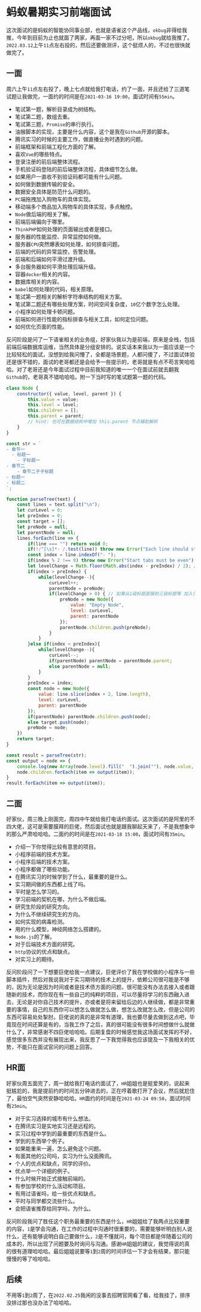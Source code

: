 # 蚂蚁暑期实习前端面试
这次面试的是蚂蚁的智能协同事业部，也就是语雀这个产品线，`okbug`非得给我推，今年到目前为止也就面了两家，再面一家不过分吧，所以`okbug`就给我推了。`2022.03.12`上午`11`点左右投的，然后还要做测评，这个挺烦人的，不过也很快就做完了。

## 一面
周六上午`11`点左右投了，晚上七点就给我打电话，约了一面，并且还给了三道笔试题让我做完，一面约的时间是在`2021-03-16 19:00`，面试时间有`55min`。

* 笔试第一题，解析目录成为树结构。
* 笔试第二题，数组去重。
* 笔试第三题，`Promise`的串行执行。
* 油猴脚本的实现，主要是什么内容，这个是我在`Github`开源的脚本。
* 腾讯实习的时候的主要工作，做直播业务时遇到的问题。
* 前端框架和前端工程化方面的了解。
* 喜欢`Vue`的哪些特点。
* 登录注册的前后端整体流程。
* 手机验证码登陆的前后端整体流程，具体细节怎么做。
* 如果用户一直收不到验证码都可能有什么问题。
* 如何做到数据传输的安全。
* 数据安全具体是防范什么问题的。
* `PC`端拖拽加入购物车的具体实现。
* 移动端多个商品加入购物车的具体实现，多点触控。
* `Node`做后端的相关了解。
* 前端后端偏向于哪里。
* `ThinkPHP`如何处理的页面输出或者是接口。
* 服务器的性能监控、异常监控如何做。
* 服务器`CPU`突然爆表如何处理，如何排查问题。
* 后端的代码的异常监控，告警处理。
* 前端和后端如何平滑过渡升级。
* 多台服务器如何平滑处理后端升级。
* 容器`docker`相关的内容。
* 数据库相关的内容。
* `babel`如何处理的代码，相关原理。
* 笔试第一题相关的解析字符串结构的相关方案。
* 笔试第二题还有哪些处理方案，时间空间复杂度，`10`亿个数字怎么处理。
* 小程序如何处理卡顿问题。
* 前端如何进行性能的指标排查与相关工具，如何定位问题。
* 如何优化页面的性能。

反问阶段是问了一下语雀相关的业务组，好家伙我以为是前端，原来是全栈，包括前端后端数据库运维，当然具体是分组安排的。说实话本来我以为一面应该是一个比较轻松的面试，没想到给我问懵了，全都是场景题，人都问傻了，不过面试体验还是很不错的，面试的老哥都还是会给予一些提示的，老哥就是有点不苟言笑哈哈哈。对了老哥还是今年面试过程中目前我知道的唯一一个在面试前就去翻我`Github`的，老哥真不错哈哈哈。附一下当时写的笔试题第一题的代码。

```javascript
class Node {
    constructor({ value, level, parent }) {
        this.value = value;
        this.level = level;
        this.children = [];
        this.parent = parent;
        // hint: 也可在数据结构中增加 this.parent 节点辅助解析
    }
}

const str = `
- 章节一
  - 标题一
    - 子标题一
- 章节二
    - 章节二子子标题
- 标题一
- 标题二
`;

function parseTree(text) {
    const lines = text.split("\n");
    let curLevel = 0;
    let preIndex = 0;
    const target = [];
    let preNode = null;
    let parentNode = null;
    lines.forEach(line => {
        if(line === "") return void 0;
        if(!/^[\s]*- /.test(line)) throw new Error("Each line should start with - ");
        const index = line.indexOf("- ");
        if(index % 2 !== 0) throw new Error("Start tabs must be even");
        let levelChange = Math.floor(Math.abs(index - preIndex) / 2); // 层级变动
        if(index > preIndex) {
            while(levelChange--){
                curLevel++;
                parentNode = preNode;
                if(levelChange > 0) { // 如果从1级标题直接到三级标题等 加入空节点
                    preNode = new Node({
                        value: "Empty Node",
                        level: curLevel,
                        parent: parentNode
                    });
                    parentNode.children.push(preNode);
                }
            }
        }else if(index < preIndex){
            while(levelChange--){
                curLevel--;
                if(parentNode) parentNode = parentNode.parent;
                else parentNode = null;
            }
        } 
        preIndex = index;
        const node = new Node({
            value: line.slice(index + 2, line.length), 
            level: curLevel, 
            parent: parentNode
        });
        if(parentNode) parentNode.children.push(node);
        else target.push(node);
        preNode = node;
    })
    return target;
}

const result = parseTree(str);
const output = node => {
    console.log(new Array(node.level).fill("  ").join(""), node.value, node.level);
    node.children.forEach(item => output(item));
}
result.forEach(item => output(item));
```

## 二面
好家伙，周三晚上刚面完，周四中午就给我打电话约面试。这次面试的是阿里的不四大佬，这可是需要膜拜的巨佬，然后面试也就是跟我聊起天来了，不是我想象中的那么严肃哈哈哈。二面约的时间是在`2021-03-18 15:00`，面试时间有`35min`。

* 介绍一下你觉得比较有意思的项目。
* 小程序前端的技术方案。
* 小程序后端的技术方案。
* 小程序都做了哪些功能。
* 在腾讯实习的时候学到了什么，最重要的是什么。
* 实习期间做的东西都上线了吗。
* 平时是怎么学习的。
* 学习前端的契机在哪，为什么不做后端。
* 研究生阶段的研究方向。
* 为什么不继续研究生的方向。
* 如何实现的病毒检测。
* 用的什么模型，神经网络怎么搭建的。
* `Node.js`的了解。
* 对于后端技术方面的研究。
* `http`协议的优点和缺点。
* 对实习上的期待。

反问阶段问了一下想要巨佬给我一点建议，巨佬评价了我在学校做的小程序与一些脚本插件，然后对我说我对于实习期待的技术上的提升，依赖公司很可能是不够的，因为无论是因为时间或者是技术债方面的问题，很可能没有办法去接入或者跟随新的技术，而你现在有一些自己的纯粹的项目，可以尽量将学习的东西融入进去，无论是对你自己技术的提升，亦或者是将来留给后边的人继续做，都是非常重要的事情，自己的东西你可以想怎么做就怎么做，想怎么改就怎么改，但是公司的东西可容易处处掣肘。巨佬说的真的是非常有道理，我也要尽量去做到这点吧，毕竟现在时间还算是有的，当我工作了之后，真的很可能没有很多时间想做什么就做什么了，非常感谢不四巨佬哈哈哈。后期复盘的时候感觉我这场面试发挥的不好，感觉很多东西并没有展现出来，我反思了一下我觉得我也应该提及一下我相关的优势，不能只在面试官问的问题上回答。

## HR面
好家伙周五面完了，周一就给我打电话约面试了，`HR`姐姐也是挺爱笑的，说起来挺尴尬的，我是提前约的时间五分钟进去的，正在哼着歌打开了会议，然后就尬住了，最怕空气突然安静哈哈哈。`HR`面约的时间是在`2021-03-24 09:50`，面试时间有`25min`。

* 对于实习选择的城市有什么想法。
* 在腾讯实习是实地实习还是远程的。
* 实习过程中学到的最重要的东西是什么。
* 学到的东西举个例子。
* 如果能重来一遍，怎么避免这个问题。
* 有面其他的公司吗，实习为什么没面腾讯。
* 个人的优点和缺点，同学的评价。
* 优点举一个详细的例子。
* 什么时候开始正式接触前端的。
* 有参加学校的什么活动和项目。
* 有用过语雀吗，给一些优点和缺点。
* 平时与同学都交流些什么。
* 会把语雀推荐给同学吗，为什么。

反问阶段我问了胜任这个职务最重要的东西是什么，`HR`姐姐给了我两点比较重要的内容，`1`是学会沟通，在工作的过程中沟通时很重要的，需要能够听明白别人说什么，还有能够说明白自己要做什么，`2`是不懂就问，每个项目都是伴随着公司的成本的，所以出现了问题要及时询问与沟通。感谢`HR`姐姐的建议，我觉得说的真的很有道理哈哈哈。最后姐姐说要等`1`到`2`周的时间评估一下才会有结果，那只能慢慢的等了哈哈哈。

## 后续
不用等`1`到`2`周了，在`2022.02.25`我闲的没事去招聘官网看了看，给我挂了，排序没排过那也没办法了哈哈哈。
